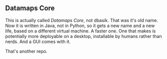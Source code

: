 ## Datamaps Core

This is actually called *Datamaps Core*, not dbasik. That was it's old name.
Now it is written in Java, not in Python, so it gets a new name and a new life,
based on a different virtual machine. A faster one. One that makes is
potentially more deployable on a desktop, installable by humans rather than
nerds. And a GUI comes with it.

That's another repo.

